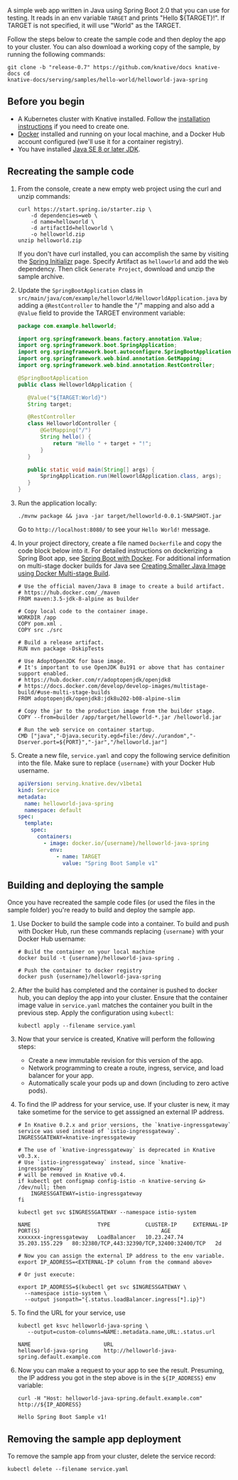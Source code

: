 A simple web app written in Java using Spring Boot 2.0 that you can use for
testing. It reads in an env variable `TARGET` and prints "Hello \${TARGET}!". If
TARGET is not specified, it will use "World" as the TARGET.

Follow the steps below to create the sample code and then deploy the app to your
cluster. You can also download a working copy of the sample, by running the
following commands:

```shell
git clone -b "release-0.7" https://github.com/knative/docs knative-docs cd
knative-docs/serving/samples/hello-world/helloworld-java-spring
```

## Before you begin

- A Kubernetes cluster with Knative installed. Follow the
  [installation instructions](../../../../install/README.md) if you need to
  create one.
- [Docker](https://www.docker.com) installed and running on your local machine,
  and a Docker Hub account configured (we'll use it for a container registry).
- You have installed
  [Java SE 8 or later JDK](http://www.oracle.com/technetwork/java/javase/downloads/index.html).

## Recreating the sample code

1. From the console, create a new empty web project using the curl and unzip
   commands:

   ```shell
   curl https://start.spring.io/starter.zip \
       -d dependencies=web \
       -d name=helloworld \
       -d artifactId=helloworld \
       -o helloworld.zip
   unzip helloworld.zip
   ```

   If you don't have curl installed, you can accomplish the same by visiting the
   [Spring Initializr](https://start.spring.io/) page. Specify Artifact as
   `helloworld` and add the `Web` dependency. Then click `Generate Project`,
   download and unzip the sample archive.

1. Update the `SpringBootApplication` class in
   `src/main/java/com/example/helloworld/HelloworldApplication.java` by adding a
   `@RestController` to handle the "/" mapping and also add a `@Value` field to
   provide the TARGET environment variable:

   ```java
   package com.example.helloworld;

   import org.springframework.beans.factory.annotation.Value;
   import org.springframework.boot.SpringApplication;
   import org.springframework.boot.autoconfigure.SpringBootApplication;
   import org.springframework.web.bind.annotation.GetMapping;
   import org.springframework.web.bind.annotation.RestController;

   @SpringBootApplication
   public class HelloworldApplication {

      @Value("${TARGET:World}")
      String target;

      @RestController
      class HelloworldController {
          @GetMapping("/")
          String hello() {
              return "Hello " + target + "!";
          }
      }

      public static void main(String[] args) {
          SpringApplication.run(HelloworldApplication.class, args);
      }
   }
   ```

1. Run the application locally:

   ```shell
   ./mvnw package && java -jar target/helloworld-0.0.1-SNAPSHOT.jar
   ```

   Go to `http://localhost:8080/` to see your `Hello World!` message.

1. In your project directory, create a file named `Dockerfile` and copy the code
   block below into it. For detailed instructions on dockerizing a Spring Boot
   app, see
   [Spring Boot with Docker](https://spring.io/guides/gs/spring-boot-docker/).
   For additional information on multi-stage docker builds for Java see
   [Creating Smaller Java Image using Docker Multi-stage Build](http://blog.arungupta.me/smaller-java-image-docker-multi-stage-build/).

   ```docker
   # Use the official maven/Java 8 image to create a build artifact.
   # https://hub.docker.com/_/maven
   FROM maven:3.5-jdk-8-alpine as builder

   # Copy local code to the container image.
   WORKDIR /app
   COPY pom.xml .
   COPY src ./src

   # Build a release artifact.
   RUN mvn package -DskipTests

   # Use AdoptOpenJDK for base image.
   # It's important to use OpenJDK 8u191 or above that has container support enabled.
   # https://hub.docker.com/r/adoptopenjdk/openjdk8
   # https://docs.docker.com/develop/develop-images/multistage-build/#use-multi-stage-builds
   FROM adoptopenjdk/openjdk8:jdk8u202-b08-alpine-slim

   # Copy the jar to the production image from the builder stage.
   COPY --from=builder /app/target/helloworld-*.jar /helloworld.jar

   # Run the web service on container startup.
   CMD ["java","-Djava.security.egd=file:/dev/./urandom","-Dserver.port=${PORT}","-jar","/helloworld.jar"]
   ```

1. Create a new file, `service.yaml` and copy the following service definition
   into the file. Make sure to replace `{username}` with your Docker Hub
   username.

   ```yaml
   apiVersion: serving.knative.dev/v1beta1
   kind: Service
   metadata:
     name: helloworld-java-spring
     namespace: default
   spec:
     template:
       spec:
         containers:
           - image: docker.io/{username}/helloworld-java-spring
             env:
               - name: TARGET
                 value: "Spring Boot Sample v1"
   ```

## Building and deploying the sample

Once you have recreated the sample code files (or used the files in the sample
folder) you're ready to build and deploy the sample app.

1. Use Docker to build the sample code into a container. To build and push with
   Docker Hub, run these commands replacing `{username}` with your Docker Hub
   username:

   ```shell
   # Build the container on your local machine
   docker build -t {username}/helloworld-java-spring .

   # Push the container to docker registry
   docker push {username}/helloworld-java-spring
   ```

1. After the build has completed and the container is pushed to docker hub, you
   can deploy the app into your cluster. Ensure that the container image value
   in `service.yaml` matches the container you built in the previous step. Apply
   the configuration using `kubectl`:

   ```shell
   kubectl apply --filename service.yaml
   ```

1. Now that your service is created, Knative will perform the following steps:

   - Create a new immutable revision for this version of the app.
   - Network programming to create a route, ingress, service, and load balancer
     for your app.
   - Automatically scale your pods up and down (including to zero active pods).

1. To find the IP address for your service, use. If your cluster is new, it may
   take sometime for the service to get asssigned an external IP address.

   ```shell
   # In Knative 0.2.x and prior versions, the `knative-ingressgateway` service was used instead of `istio-ingressgateway`.
   INGRESSGATEWAY=knative-ingressgateway

   # The use of `knative-ingressgateway` is deprecated in Knative v0.3.x.
   # Use `istio-ingressgateway` instead, since `knative-ingressgateway`
   # will be removed in Knative v0.4.
   if kubectl get configmap config-istio -n knative-serving &> /dev/null; then
       INGRESSGATEWAY=istio-ingressgateway
   fi

   kubectl get svc $INGRESSGATEWAY --namespace istio-system

   NAME                     TYPE           CLUSTER-IP     EXTERNAL-IP      PORT(S)                                      AGE
   xxxxxxx-ingressgateway   LoadBalancer   10.23.247.74   35.203.155.229   80:32380/TCP,443:32390/TCP,32400:32400/TCP   2d

   # Now you can assign the external IP address to the env variable.
   export IP_ADDRESS=<EXTERNAL-IP column from the command above>

   # Or just execute:

   export IP_ADDRESS=$(kubectl get svc $INGRESSGATEWAY \
     --namespace istio-system \
     --output jsonpath="{.status.loadBalancer.ingress[*].ip}")
   ```

1. To find the URL for your service, use

   ```shell
   kubectl get ksvc helloworld-java-spring \
      --output=custom-columns=NAME:.metadata.name,URL:.status.url

   NAME                       URL
   helloworld-java-spring     http://helloworld-java-spring.default.example.com
   ```

1. Now you can make a request to your app to see the result. Presuming, the IP
   address you got in the step above is in the `${IP_ADDRESS}` env variable:

   ```shell
   curl -H "Host: helloworld-java-spring.default.example.com" http://${IP_ADDRESS}

   Hello Spring Boot Sample v1!
   ```

## Removing the sample app deployment

To remove the sample app from your cluster, delete the service record:

```shell
kubectl delete --filename service.yaml
```
